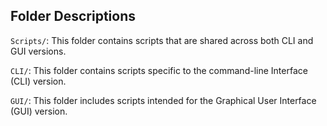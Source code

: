 ## Folder Descriptions

`Scripts/`: This folder contains scripts that are shared across both CLI and GUI versions.

`CLI/`: This folder contains scripts specific to the command-line Interface (CLI) version.

`GUI/`: This folder includes scripts intended for the Graphical User Interface (GUI) version.
